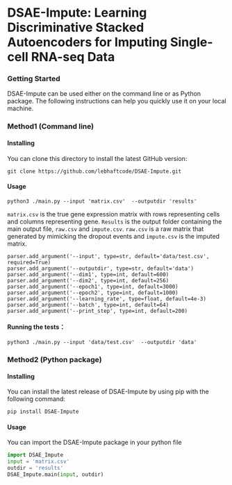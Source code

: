 # DSAE-Impute: Learning Discriminative Stacked Autoencoders for Imputing Single-cell RNA-seq Data

### Getting Started

DSAE-Impute can be used either on the command line or as Python package. The following instructions can help you quickly use it on your local machine.



### Method1 (Command line)

#### Installing

You can clone this directory to install the latest GitHub version:

```git
git clone https://github.com/lebhaftcode/DSAE-Impute.git
```

#### Usage

```shell
python3 ./main.py --input 'matrix.csv'  --outputdir 'results'
```

`matrix.csv`  is the true gene expression matrix with rows representing cells and columns representing gene.  `Results` is the output folder containing the main output file,  `raw.csv` and `impute.csv`.  `raw.csv` is a raw matrix that generated by mimicking the dropout events and `impute.csv` is the imputed matrix.

 ```
parser.add_argument('--input', type=str, default='data/test.csv', required=True)
parser.add_argument('--outputdir', type=str, default='data')
parser.add_argument('--dim1', type=int, default=600)
parser.add_argument('--dim2', type=int, default=256)
parser.add_argument('--epoch1', type=int, default=3000)
parser.add_argument('--epoch2', type=int, default=1000)
parser.add_argument('--learning_rate', type=float, default=4e-3)
parser.add_argument('--batch', type=int, default=64)
parser.add_argument('--print_step', type=int, default=200)
 ```

#### Running the tests： 

```shell
python3 ./main.py --input 'data/test.csv'  --outputdir 'data'
```



### Method2 (Python package)

#### Installing

You can install the latest release of DSAE-Impute by using pip with the following command:

```shell
pip install DSAE-Impute
```

#### Usage

You can import the DSAE-Impute package in your python file

```python
import DSAE_Impute
input = 'matrix.csv'
outdir = 'results'
DSAE_Impute.main(input, outdir) 
```



